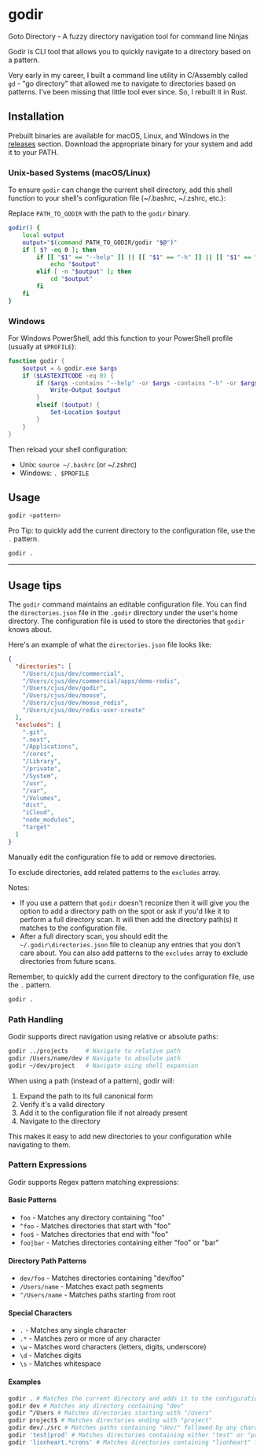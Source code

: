 # godir
Goto Directory - A fuzzy directory navigation tool for command line Ninjas

Godir is CLI tool that allows you to quickly navigate to a directory based on a pattern.

Very early in my career, I built a command line utility in C/Assembly called `gd` - "go directory" that allowed me to navigate to directories based on patterns. I've been missing that little tool ever since. So, I rebuilt it in Rust.

## Installation

Prebuilt binaries are available for macOS, Linux, and Windows in the [releases](https://github.com/cjus/godir/releases) section. Download the appropriate binary for your system and add it to your PATH.

### Unix-based Systems (macOS/Linux)
To ensure `godir` can change the current shell directory, add this shell function to your shell's configuration file (~/.bashrc, ~/.zshrc, etc.):

Replace `PATH_TO_GODIR` with the path to the `godir` binary.
```sh
godir() {
    local output
    output="$(command PATH_TO_GODIR/godir "$@")"
    if [ $? -eq 0 ]; then
        if [[ "$1" == "--help" ]] || [[ "$1" == "-h" ]] || [[ "$1" == "--version" ]] || [[ "$1" == "-V" ]] || [[ "$1" == "--list" ]] || [[ "$1" == "-l" ]]; then
            echo "$output"
        elif [ -n "$output" ]; then
            cd "$output"
        fi
    fi
}
```

### Windows
For Windows PowerShell, add this function to your PowerShell profile (usually at `$PROFILE`):

```powershell
function godir {
    $output = & godir.exe $args
    if ($LASTEXITCODE -eq 0) {
        if ($args -contains "--help" -or $args -contains "-h" -or $args -contains "--version" -or $args -contains "-V" -or $args -contains "--list" -or $args -contains "-l") {
            Write-Output $output
        }
        elseif ($output) {
            Set-Location $output
        }
    }
}
```

Then reload your shell configuration:
- Unix: `source ~/.bashrc` (or ~/.zshrc)
- Windows: `. $PROFILE`

## Usage

```sh
godir <pattern>
```

Pro Tip: to quickly add the current directory to the configuration file, use the `.` pattern.

```sh
godir .
```

---

## Usage tips

The `godir` command maintains an editable configuration file. You can find the `directories.json` file in the `.godir` directory under the user's home directory. The configuration file is used to store the directories that `godir` knows about.

Here's an example of what the `directories.json` file looks like:

```json
{
  "directories": [
    "/Users/cjus/dev/commercial",
    "/Users/cjus/dev/commercial/apps/demo-redis",
    "/Users/cjus/dev/godir",
    "/Users/cjus/dev/moose",
    "/Users/cjus/dev/moose_redis",
    "/Users/cjus/dev/redis-user-create"
  ],
  "excludes": [
    ".git",
    ".next",
    "/Applications",
    "/cores",
    "/Library",
    "/private",
    "/System",
    "/usr",
    "/var",
    "/Volumes",
    "dist",
    "iCloud",
    "node_modules",
    "target"
  ]
}
```

Manually edit the configuration file to add or remove directories.

To exclude directories, add related patterns to the `excludes` array.

Notes:
* If you use a pattern that `godir` doesn't reconize then it will give you the option to add a directory path on the spot or ask if you'd like it to perform a full directory scan.  It will then add the directory path(s) it matches to the configuration file.
* After a full directory scan, you should edit the `~/.godir\directories.json` file to cleanup any entries that you don't care about.  You can also add patterns to the `excludes` array to exclude directories from future scans.

Remember, to quickly add the current directory to the configuration file, use the `.` pattern.

```sh
godir .
```

### Path Handling

Godir supports direct navigation using relative or absolute paths:

```sh
godir ../projects     # Navigate to relative path
godir /Users/name/dev # Navigate to absolute path
godir ~/dev/project   # Navigate using shell expansion
```

When using a path (instead of a pattern), godir will:
1. Expand the path to its full canonical form
2. Verify it's a valid directory
3. Add it to the configuration file if not already present
4. Navigate to the directory

This makes it easy to add new directories to your configuration while navigating to them.

### Pattern Expressions

Godir supports Regex pattern matching expressions:

#### Basic Patterns
- `foo` - Matches any directory containing "foo"
- `^foo` - Matches directories that start with "foo"
- `foo$` - Matches directories that end with "foo"
- `foo|bar` - Matches directories containing either "foo" or "bar"

#### Directory Path Patterns
- `dev/foo` - Matches directories containing "dev/foo"
- `/Users/name` - Matches exact path segments
- `^/Users/name` - Matches paths starting from root

#### Special Characters
- `.` - Matches any single character
- `.*` - Matches zero or more of any character
- `\w` - Matches word characters (letters, digits, underscore)
- `\d` - Matches digits
- `\s` - Matches whitespace

#### Examples

```sh
godir . # Matches the current directory and adds it to the configuration file
godir dev # Matches any directory containing "dev"
godir ^/Users # Matches directories starting with "/Users"
godir project$ # Matches directories ending with "project"
godir dev/./src # Matches paths containing "dev/" followed by any characters, then "/src"
godir 'test|prod' # Matches directories containing either "test" or "prod"
godir 'lionheart.*crons' # Matches directories containing "lionheart" followed by any characters, then "crons": ~/dev/lionheart-backend/Lionheart-Boreal/app/crons
```

